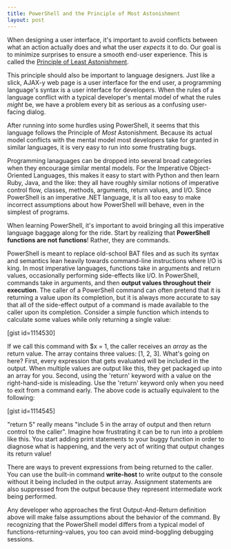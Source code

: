 ```yaml
---
title: PowerShell and the Principle of Most Astonishment
layout: post
---
```


When designing a user interface, it's important to avoid conflicts between what an action actually does and what the user <em>expects</em> it to do. Our goal is to minimize surprises to ensure a smooth end-user experience. This is called the <a title="Principle of Least Astonishment" href="http://en.wikipedia.org/wiki/Principle_of_least_astonishment">Principle of Least Astonishment</a>.

This principle should also be important to language designers. Just like a slick, AJAX-y web page is a user interface for the end user, a programming language's syntax is a user interface for developers. When the rules of a language conflict with a typical developer's mental model of what the rules <em>might</em> be, we have a problem every bit as serious as a confusing user-facing dialog.

After running into some hurdles using PowerShell, it seems that this language follows the Principle of <em>Most</em> Astonishment. Because its actual model conflicts with the mental model most developers take for granted in similar languages, it is very easy to run into some frustrating bugs.

Programming lanaguages can be dropped into several broad categories when they encourage similar mental models. For the Imperative Object-Oriented Languages, this makes it easy to start with Python and then learn Ruby, Java, and the like: they all have roughly similar notions of imperative control flow, <!--more-->classes, methods, arguments, return values, and I/O. Since PowerShell is an imperative .NET language, it is all too easy to make incorrect assumptions about how PowerShell will behave, even in the simplest of programs.

When learning PowerShell, it's important to avoid bringing all this imperative language baggage along for the ride. Start by realizing that <strong>PowerShell functions are not functions</strong>! Rather, they are commands.

PowerShell is meant to replace old-school BAT files and as such its syntax and semantics lean heavily towards command-line instructions where I/O is king. In most imperative languages, functions take in arguments and return values, occasionally performing side-effects like I/O. In PowerShell, commands take in arguments, and then <strong>output values throughout their execution</strong>. The caller of a PowerShell command can often pretend that it is returning a value upon its completion, but it is always more accurate to say that all of the side-effect output of a command is made available to the caller upon its completion. Consider a simple function which intends to calculate some values while only returning a single value:

[gist id=1114530]

If we call this command with $x = 1, the caller receives an <em>array</em> as the return value. The array contains three values: [1, 2, 3]. What's going on here? First, every expression that gets evaluated will be included in the output. When multiple values are output like this, they get packaged up into an array for you. Second, using the 'return' keyword with a value on the right-hand-side is misleading. Use the 'return' keyword only when you need to exit from a command early. The above code is actually equivalent to the following:

[gist id=1114545]

"return 5" really means "include 5 in the array of output and then return control to the caller". Imagine how frustrating it can be to run into a problem like this. You start adding print statements to your buggy function in order to diagnose what is happening, and the very act of writing that output changes its return value!

There are ways to prevent expressions from being returned to the caller. You can use the built-in command <strong>write-host</strong> to write output to the console without it being included in the output array. Assignment statements are also suppressed from the output because they represent intermediate work being performed.

Any developer who approaches the first Output-And-Return definition above will make false assumptions about the behavior of the command. By recognizing that the PowerShell model differs from a typical model of functions-returning-values, you too can avoid mind-boggling debugging sessions.